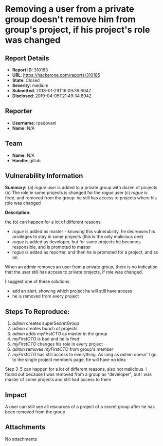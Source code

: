# Removing a user from a private group doesn't remove him from group's project, if his project's role was changed

## Report Details
- **Report ID**: 310185
- **URL**: https://hackerone.com/reports/310185
- **State**: Closed
- **Severity**: medium
- **Submitted**: 2018-01-29T16:09:39.604Z
- **Disclosed**: 2019-04-05T21:49:34.894Z

## Reporter
- **Username**: rpadovani
- **Name**: N/A

## Team
- **Name**: N/A
- **Handle**: gitlab

## Vulnerability Information
**Summary:**
(a) *rogue* user is added to a private group with dozen of projects
(b) The role in some projects is changed for the *rogue* user
(c) *rogue* is fired, and removed from the group: he still has access to projects where his role was changed

**Description:** 

the (b) can happen for a lot of different reasons:
- *rogue* is added as master - knowing this vulnerability, he decreases his privileges to stay in some projects (this is the only malicious one)
- *rogue* is added as developer, but for some projects he becomes responsible, and is promoted to master
- *rogue* is added as reporter, and then he is promoted for a project, and so on.

When an admin removes an user from a private group, there is no indication that the user still has access to private projects, if role was changed.

I suggest one of these solutions:
- add an alert, showing which project he will still have access
- he is removed from every project

## Steps To Reproduce:

  1. *admin* creates superSecretGroup
  2. *admin* creates bunch of projects 
  3. *admin* adds *myFirstCTO* as master in the group
  4. *myFirstCTO* is bad and he is fired
  5. *myFirstCTO* changes his role in every project
  6. *admin* removes *myFirstCTO* from group's member
  7. *myFirstCTO* has still access to everything. As long as *admin* doesn' t go to the single project members page, he will have no idea

Step 3-5 can happen for a lot of different reasons, also not malicious. I found out because I was removed from a group as "developer", but I was master of some projects and still had access to them

## Impact

A user can still see all resources of a project of a secret group after he has been removed from the group

## Attachments
No attachments

